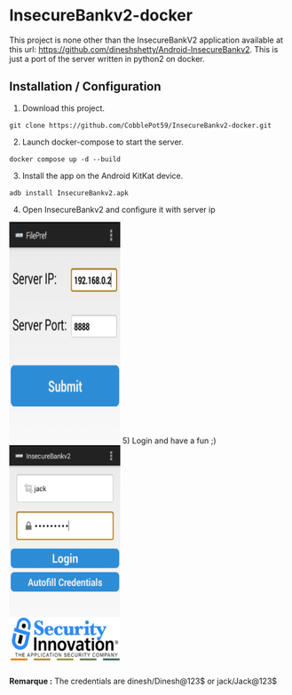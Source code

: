 # InsecureBankv2-docker

This project is none other than the InsecureBankV2 application available at this url: https://github.com/dineshshetty/Android-InsecureBankv2. This is just a port of the server written in python2 on docker.

## Installation / Configuration
1) Download this project.
```
git clone https://github.com/CobblePot59/InsecureBankv2-docker.git
```
2) Launch docker-compose to start the server.
```
docker compose up -d --build
```
3) Install the app on the Android KitKat device.
```
adb install InsecureBankv2.apk
```
4) Open InsecureBankv2 and configure it with server ip
<img src="https://raw.githubusercontent.com/CobblePot59/InsecureBankv2-docker/main/server.png" width="200" height="400">
5) Login and have a fun ;)
<img src="https://raw.githubusercontent.com/CobblePot59/InsecureBankv2-docker/main/login.png" width="200" height="400">

__Remarque :__ The credentials are dinesh/Dinesh@123$ or jack/Jack@123$
